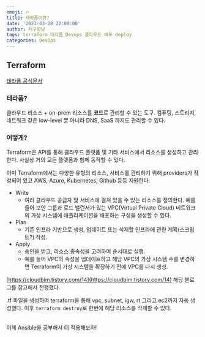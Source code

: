 ```yaml
---
emoji: 🔥
title: 테라폼이란?
date: '2023-03-28 22:00:00'
author: 지구깜냥
tags: terraform 테라폼 Devops 클라우드 배포 deploy
categories: DevOps
---
```

## Terraform
[테라폼 공식문서](https://developer.hashicorp.com/terraform/intro)
<br>
### 테라폼?
클라우드 리소스 + on-prem 리소스를 **코드**로 관리할 수 있는 도구.
컴퓨팅, 스토리지, 네트워크 같은 low-level 뿐 아니라 DNS, SaaS 까지도 관리할 수 있다.

### 어떻게?
Terraform은 API를 통해 클라우드 플랫폼 및 기타 서비스에서 리소스를 생성하고 관리한다.
사실상 거의 모든 플랫폼과 함께 동작할 수 있다.

이미 Terraform에서는 다양한 유형의 리소스, 서비스를 관리하기 위해 providers가 작성되어 있고
AWS, Azure, Kubernetes, Github 등등 지원한다.

- Write
  - 여러 클라우드 공급자 및 서비스에 걸쳐 있을 수 있는 리소스를 정의한다.
  예를 들어 보안 그룹과 로드 밸런서가 있는 VPC(Virtual Private Cloud) 네트워크의 가상 시스템에 애플리케이션을 배포하는 구성을 생성할 수 있다.
- Plan
  - 기존 인프라 기반으로 생성, 업데이트 또는 삭제할 인프라에 관한 계획(스크립트?) 작성.
- Apply
  - 승인을 받고, 리소스 종속성을 고려하여 순서대로 실행.
  - 예를 들어 VPC의 속성을 업데이트하고 해당 VPC의 가상 시스템 수를 변경하면 Terraform이 가상 시스템을 확장하기 전에 VPC를 다시 생성.

[https://cloudbim.tistory.com/14](https://cloudbim.tistory.com/14)
해당 블로그를 참고해서 진행했다.

.tf 파일을 생성하여 terraform을 통해 vpc, subnet, igw, rt 그리고 ec2까지 자동 생성했다.
이후 `terraform destroy`로 한번에 해당 리소스를 삭제할 수 있다.

<br>
이제 Ansible을 공부해서 더 적용해보자!